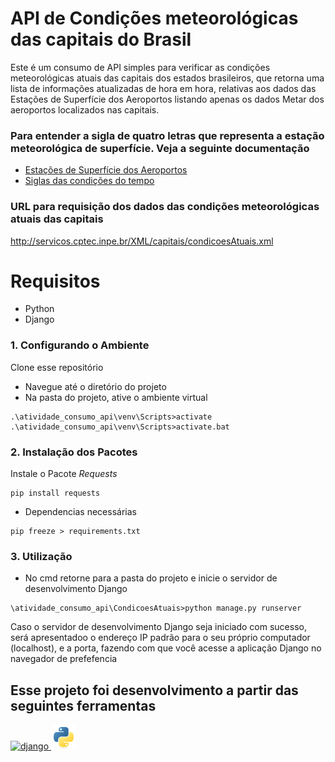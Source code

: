 # API de Condições meteorológicas das capitais do Brasil

Este é um consumo de API simples para verificar as condições meteorológicas atuais das capitais dos estados brasileiros, que retorna uma lista de informações atualizadas de hora em hora, relativas aos dados das Estações de Superfície dos Aeroportos listando apenas os dados Metar dos aeroportos localizados nas capitais.

### Para entender a sigla de quatro letras que representa a estação meteorológica de superfície. Veja a seguinte documentação 
 - [Estações de Superfície dos Aeroportos](http://servicos.cptec.inpe.br/XML/#estacoes-metar:~:text=Topo-,Esta%C3%A7%C3%B5es%20de%20Superf%C3%ADcie%20dos%20Aeroportos,-Sigla)
 - [Siglas das condições do tempo](http://servicos.cptec.inpe.br/XML/#estacoes-metar:~:text=Topo-,Siglas%20das%20condi%C3%A7%C3%B5es%20do%20tempo,-Sigla)

### URL para requisição dos dados das condições meteorológicas atuais das capitais
http://servicos.cptec.inpe.br/XML/capitais/condicoesAtuais.xml

# Requisitos
- Python
- Django

### 1. Configurando o Ambiente
Clone esse repositório
- Navegue até o diretório do projeto
- Na pasta do projeto, ative o ambiente virtual
```
.\atividade_consumo_api\venv\Scripts>activate
.\atividade_consumo_api\venv\Scripts>activate.bat
```
### 2. Instalação dos Pacotes
Instale o Pacote _Requests_
```
pip install requests
```
  - Dependencias necessárias
```
pip freeze > requirements.txt
```
### 3. Utilização
- No cmd retorne para a pasta do projeto e inicie o servidor de desenvolvimento Django
```
\atividade_consumo_api\CondicoesAtuais>python manage.py runserver
```
Caso o servidor de desenvolvimento Django seja iniciado com sucesso, será apresentadoo o endereço IP padrão para o seu próprio computador (localhost), e a porta, fazendo com que você acesse a aplicação Django no navegador de prefefencia

## Esse projeto foi desenvolvimento a partir das seguintes ferramentas
<p align="left"> <a href="https://www.djangoproject.com/" target="_blank" rel="noreferrer"> <img src="https://cdn.worldvectorlogo.com/logos/django.svg" alt="django" width="40" height="40"/> </a>  </a> <a href="https://www.python.org" target="_blank" rel="noreferrer"> <img src="https://raw.githubusercontent.com/devicons/devicon/master/icons/python/python-original.svg" alt="python" width="40" height="40"/> </a> </p>
